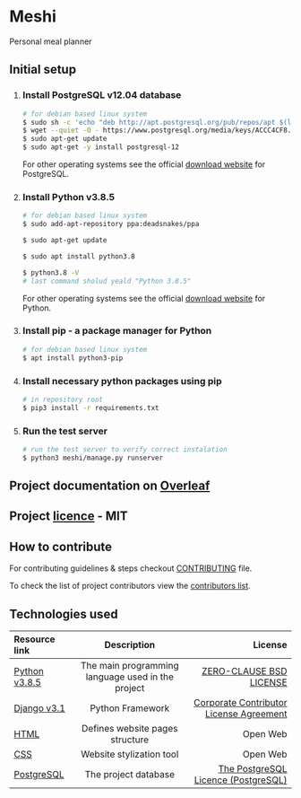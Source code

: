 # Meshi

Personal meal planner

## Initial setup

1. ### Install **PostgreSQL v12.04** database

    ```sh
    # for debian based linux system
    $ sudo sh -c 'echo "deb http://apt.postgresql.org/pub/repos/apt $(lsb_release -cs)-pgdg main" > /etc/apt/sources.list.d/pgdg.list'
    $ wget --quiet -O - https://www.postgresql.org/media/keys/ACCC4CF8.asc | sudo apt-key add -
    $ sudo apt-get update
    $ sudo apt-get -y install postgresql-12

    ```

    For other operating systems see the official [download website](https://www.postgresql.org/download/) for PostgreSQL.

2. ### Install Python v3.8.5
    ```sh
    # for debian based linux system
    $ sudo add-apt-repository ppa:deadsnakes/ppa

    $ sudo apt-get update

    $ sudo apt install python3.8 

    $ python3.8 -V
    # last command sholud yeald "Python 3.8.5"
    ```

    For other operating systems see the official [download website](https://www.python.org/downloads/release/python-385/) for Python.

3. ### Install **pip** - a package manager for Python

    ```sh
    # for debian based linux system
    $ apt install python3-pip
    ```

4. ### Install necessary python packages using pip

    ```sh
    # in repository root
    $ pip3 install -r requirements.txt
    ```

5. ### Run the test server

    ```sh
    # run the test server to verify correct instalation
    $ python3 meshi/manage.py runserver
    ```

## Project documentation on [Overleaf](https://www.overleaf.com/project/5f952cfe700e1900017792fb)

## Project [licence](meshi/LICENSE) - MIT

## How to contribute

For contributing guidelines & steps checkout [CONTRIBUTING](meshi/CONTRIBUTING.md) file.

To check the list of project contributors view the [contributors list](Contributors.csv).

## Technologies used

| Resource link                                        |                    Description                    |                                                                                                                                License |
| :--------------------------------------------------- | :-----------------------------------------------: | -------------------------------------------------------------------------------------------------------------------------------------: |
| [Python v3.8.5](https://www.python.org/)             | The main programming language used in the project | [ZERO-CLAUSE BSD LICENSE](https://docs.python.org/3/license.html#zero-clause-bsd-license-for-code-in-the-python-release-documentation) |
| [Django v3.1](https://www.djangoproject.com/)        |                 Python Framework                  |                                         [Corporate Contributor License Agreement](https://media.djangoproject.com/foundation/ccla.pdf) |
| [HTML](https://html.spec.whatwg.org/)                |          Defines website pages structure          |                                                                                                                               Open Web |
| [CSS](https://www.w3.org/Style/CSS/Overview.en.html) |             Website stylization tool              |                                                                                                                               Open Web |
| [PostgreSQL](https://www.postgresql.org/)            |               The project database                |                                                      [The PostgreSQL Licence (PostgreSQL)](https://opensource.org/licenses/postgresql) |
